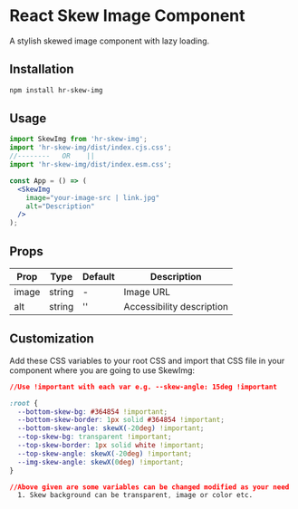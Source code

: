 # React Skew Image Component

A stylish skewed image component with lazy loading.

## Installation
```bash
npm install hr-skew-img
```

## Usage
```jsx
import SkewImg from 'hr-skew-img';
import 'hr-skew-img/dist/index.cjs.css';
//--------   OR    ||
import 'hr-skew-img/dist/index.esm.css';

const App = () => (
  <SkewImg 
    image="your-image-src | link.jpg" 
    alt="Description"
  />
);
```

## Props
| Prop      | Type   | Default | Description                           |
|-----------|--------|---------|---------------------------------------|
| image     | string | -       | Image URL | src                       |
| alt       | string | ''      | Accessibility description             |

## Customization
Add these CSS variables to your root CSS and import that CSS file in your component where you are going to use SkewImg:
```css
//Use !important with each var e.g. --skew-angle: 15deg !important

:root {
  --bottom-skew-bg: #364854 !important;
  --bottom-skew-border: 1px solid #364854 !important;
  --bottom-skew-angle: skewX(-20deg) !important;
  --top-skew-bg: transparent !important;
  --top-skew-border: 1px solid white !important;
  --top-skew-angle: skewX(-20deg) !important;
  --img-skew-angle: skewX(0deg) !important;
}

//Above given are some variables can be changed modified as your need
  1. Skew background can be transparent, image or color etc.
```